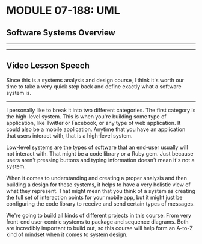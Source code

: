 # MODULE 07-188:    UML
## Software Systems Overview
---

---
## Video Lesson Speech
Since this is a systems analysis and design course, I think it's worth our time to take a very quick step back and define exactly what a software system is.

---

I personally like to break it into two different categories. The first category is the high-level system. This is when you're building some type of application, like Twitter or Facebook, or any type of web application. It could also be a mobile application. Anytime that you have an application that users interact with, that is a high-level system. 

Low-level systems are the types of software that an end-user usually will not interact with. That might be a code library or a Ruby gem. Just because users aren't pressing buttons and typing information doesn't mean it's not a system. 

When it comes to understanding and creating a proper analysis and then building a design for these systems, it helps to have a very holistic view of what they represent. That might mean that you think of a system as creating the full set of interaction points for your mobile app, but it might just be configuring the code library to receive and send certain types of messages. 

We're going to build all kinds of different projects in this course. From very front-end user-centric systems to package and sequence diagrams. Both are incredibly important to build out, so this course will help form an A-to-Z kind of mindset when it comes to system design. 